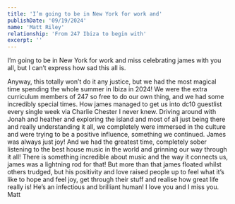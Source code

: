 ```yaml
---
title: 'I’m going to be in New York for work and'
publishDate: '09/19/2024'
name: 'Matt Riley'
relationship: 'From 247 Ibiza to begin with'
excerpt: ''
---
```


I’m going to be in New York for work and miss celebrating james with you all, but I can’t express how sad this all is. 

Anyway, this totally won’t do it any justice, but we had the most magical time spending the whole summer in Ibiza in 2024! We were the extra curriculum members of 247 so free to do our own thing, and we had some incredibly special times. How james managed to get us into dc10 guestlist every single week via Charlie Chester I never knew. Driving around with Jonah and heather and exploring the island and most of all just being there and really understanding it all, we completely were immersed in the culture and were trying to be a positive influence, something we continued. James was always just joy! And we had the greatest time, completely sober listening to the best house music in the world and grinning our way through it all! There is something incredible about music and the way it connects us, james was a lightning rod for that! But more than that james floated whilst others trudged, but his positivity and love raised people up to feel what it’s like to hope and feel joy, get through their stuff and realise how great life really is! He’s an infectious and brilliant human! I love you and I miss you.  Matt